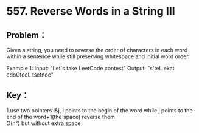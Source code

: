 # 557. Reverse Words in a String III
## Problem：
Given a string, you need to reverse the order of characters in each word within a sentence while still preserving whitespace and initial word order.

Example 1:
Input: "Let's take LeetCode contest"
Output: "s'teL ekat edoCteeL tsetnoc"

## Key：
1.use two pointers i&j, i points to the begin of the word while j points to the end of the word+1(the space)  reverse them    
O(n²) but without extra space

